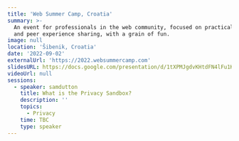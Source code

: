 ```yaml
---
title: 'Web Summer Camp, Croatia'
summary: >-
  An event for professionals in the web community, focused on practical learning
  and peer experience sharing, with a grain of fun.
image: null
location: 'Šibenik, Croatia'
date: '2022-09-02'
externalUrl: 'https://2022.websummercamp.com'
slidesURL: https://docs.google.com/presentation/d/1tXPMJgdvKHtdFN4lFu1K5hm6NjiayDg_l703YIo4Evc/edit
videoUrl: null
sessions:
  - speaker: samdutton
    title: What is the Privacy Sandbox?
    description: ''
    topics:
      - Privacy
    time: TBC
    type: speaker
---
```

